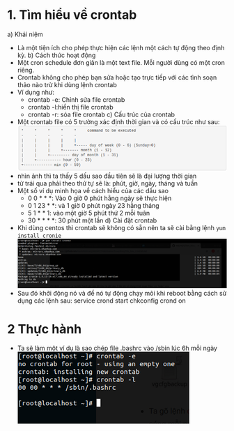 # 1. Tìm hiểu về crontab
a) Khái niệm 
- Là một tiện ích cho phép thực hiện các lệnh một cách tự động theo định kỳ.
b) Cách thức hoạt động
- Một cron schedule đơn giản là một text file. Mỗi người dùng có một cron riêng. 
- Crontab không cho phép bạn sửa hoặc tạo  trực tiếp với các tình soạn thảo nào trừ khi dùng lệnh crontab 
- Ví dụng như: 
    - crontab -e: Chỉnh sửa file crontab
    - crontab -l:hiển thị file crontab
    - crontab -r: sóa file crontab 
c) Cấu trúc của crontab
- Một crontab file có 5 trường xác định thời gian và có cấu trúc như sau: 
![](https://github.com/duckmak14/linux/blob/master/Crontab/Screenshot%20from%202018-11-22%2013-47-12.png)
- nhìn ảnh thì ta thấy 5 dấu sao đầu tiên sẽ là đại lượng thời gian 
- từ trái qua phải theo thứ tự sẽ là: phút, giờ, ngày, tháng và tuần
- Một số ví dụ minh họa về cách hiểu của các dấu sao 
    - 0 0 * * *: Vào 0 giờ 0 phút hằng ngày sẽ thực hiện 
    - 0 1 23 * *: và 1 giờ 0 phút ngày 23 hằng tháng 
    - 5 1 * * 1: vào một giờ 5 phút thứ 2 mỗi tuân 
    - 30 * * * *: 30 phút một lần 
d) Cài đặt crontab 
- Khi dùng centos thì crontab sẽ không có sẵn nên ta sẽ cài bằng lệnh `yum install cronie`
![](https://github.com/duckmak14/linux/blob/master/Crontab/Screenshot%20from%202018-11-22%2014-30-20.png)
- Sau đó khởi động nó và để nó tự động chạy mõi khi reboot bằng cách sử dụng các lệnh sau:
service crond start
chkconfig crond on
# 2 Thực hành 
- Ta sẽ làm một ví dụ là sao chép file .bashrc vào /sbin lúc 6h mỗi ngày
![](https://github.com/duckmak14/linux/blob/master/Crontab/Screenshot%20from%202018-11-22%2015-00-06.png)

